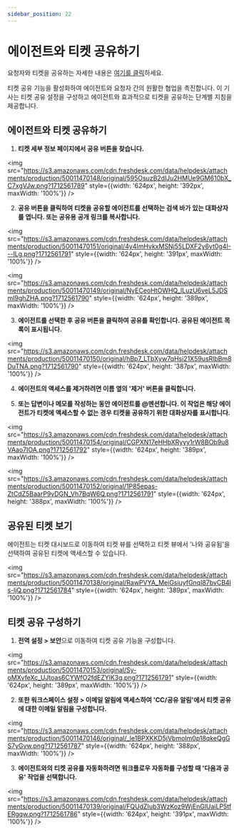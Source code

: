 ```yaml
---
sidebar_position: 22
---
```


# 에이전트와 티켓 공유하기

요청자와 티켓을 공유하는 자세한 내용은 [여기를 클릭](https://support.freshservice.com/en/support/solutions/articles/50000004954)하세요.

티켓 공유 기능을 활성화하여 에이전트와 요청자 간의 원활한 협업을 촉진합니다. 이 기사는 티켓 공유 설정을 구성하고 에이전트와 효과적으로 티켓을 공유하는 단계별 지침을 제공합니다.

## 에이전트와 티켓 공유하기

1. **티켓 세부 정보 페이지에서 공유 버튼을 찾습니다.**

<img src="https://s3.amazonaws.com/cdn.freshdesk.com/data/helpdesk/attachments/production/50011470148/original/595OsuzB2dlJu2HMUe9GM610bX_C7xgVJw.png?1712561789" style={{width: '624px', height: '392px', maxWidth: '100%'}} />

2. **공유 버튼을 클릭하여 티켓을 공유할 에이전트를 선택하는 검색 바가 있는 대화상자를 엽니다. 또는 공유용 공개 링크를 복사합니다.**

<img src="https://s3.amazonaws.com/cdn.freshdesk.com/data/helpdesk/attachments/production/50011470151/original/4y4ImHvkxMSNj55LDXF2y6yt0g4I---lLg.png?1712561791" style={{width: '624px', height: '391px', maxWidth: '100%'}} />

<img src="https://s3.amazonaws.com/cdn.freshdesk.com/data/helpdesk/attachments/production/50011470149/original/NyECeoHtOWHQ_lLuzU6veL5JDSmI9ghZHA.png?1712561790" style={{width: '624px', height: '389px', maxWidth: '100%'}} />

3. **에이전트를 선택한 후 공유 버튼을 클릭하여 공유를 확인합니다. 공유된 에이전트 목록이 표시됩니다.**

<img src="https://s3.amazonaws.com/cdn.freshdesk.com/data/helpdesk/attachments/production/50011470150/original/hBp7_LTbXyw7qHsi21X59usRlbBm8DuTNA.png?1712561790" style={{width: '624px', height: '387px', maxWidth: '100%'}} />

4. **에이전트의 액세스를 제거하려면 이름 옆의 '제거' 버튼을 클릭합니다.**

5. **또는 답변이나 메모를 작성하는 동안 에이전트를 @멘션합니다. 이 작업은 해당 에이전트가 티켓에 액세스할 수 없는 경우 티켓을 공유하기 위한 대화상자를 표시합니다.**

<img src="https://s3.amazonaws.com/cdn.freshdesk.com/data/helpdesk/attachments/production/50011470154/original/CGPXN17eHHbXRyyy1rW8BOb9u8VAao7IOA.png?1712561792" style={{width: '624px', height: '389px', maxWidth: '100%'}} />

<img src="https://s3.amazonaws.com/cdn.freshdesk.com/data/helpdesk/attachments/production/50011470152/original/1P85epas-ZtCdZ5BaarP9vDGN_Vh7BqW6Q.png?1712561791" style={{width: '624px', height: '388px', maxWidth: '100%'}} />

## 공유된 티켓 보기

에이전트는 티켓 대시보드로 이동하여 티켓 뷰를 선택하고 티켓 뷰에서 '나와 공유됨'을 선택하여 공유된 티켓에 액세스할 수 있습니다.

<img src="https://s3.amazonaws.com/cdn.freshdesk.com/data/helpdesk/attachments/production/50011470138/original/RawPVYA_MeiGsiuyfGnqI87bvCB4ls-ljQ.png?1712561784" style={{width: '624px', height: '389px', maxWidth: '100%'}} />

## 티켓 공유 구성하기

1. **전역 설정 > 보안**으로 이동하여 티켓 공유 기능을 구성합니다.

<img src="https://s3.amazonaws.com/cdn.freshdesk.com/data/helpdesk/attachments/production/50011470153/original/Sy-oMXvfeXc_UJtoas6CYWfO2fdEZYlK3g.png?1712561791" style={{width: '624px', height: '389px', maxWidth: '100%'}} />

2. **또한 워크스페이스 설정 > 이메일 알림에 액세스하여 'CC/공유 알림'에서 티켓 공유에 대한 이메일 알림을 구성합니다.**

<img src="https://s3.amazonaws.com/cdn.freshdesk.com/data/helpdesk/attachments/production/50011470146/original/_le1BPXKKD5jVbmoIm0p18qkeQgGS7yGvw.png?1712561787" style={{width: '624px', height: '388px', maxWidth: '100%'}} />

3. **에이전트와의 티켓 공유를 자동화하려면 워크플로우 자동화를 구성할 때 '다음과 공유' 작업을 선택합니다.**

<img src="https://s3.amazonaws.com/cdn.freshdesk.com/data/helpdesk/attachments/production/50011470139/original/FQUdZIub3WzKoz9WjEnGlUaiLP5tfERgqw.png?1712561786" style={{width: '624px', height: '391px', maxWidth: '100%'}} />